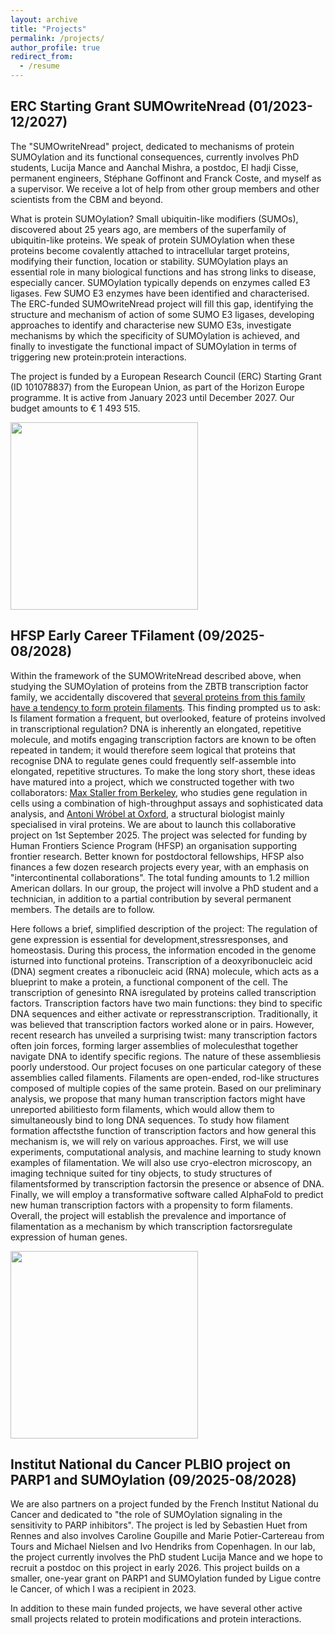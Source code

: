 ```yaml
---
layout: archive
title: "Projects"
permalink: /projects/
author_profile: true
redirect_from:
  - /resume
---
```


ERC Starting Grant SUMOwriteNread (01/2023-12/2027)
------

The "SUMOwriteNread" project, dedicated to mechanisms of protein SUMOylation and its functional consequences, currently involves PhD students, Lucija Mance and Aanchal Mishra, a postdoc, El hadji Cisse, permanent engineers, Stéphane Goffinont and Franck Coste, and myself as a supervisor. We receive a lot of help from other group members and other scientists from the CBM and beyond.

What is protein SUMOylation? Small ubiquitin-like modifiers (SUMOs), discovered about 25 years ago, are members of the superfamily of ubiquitin-like proteins. We speak of protein SUMOylation when these proteins become covalently attached to intracellular target proteins, modifying their function, location or stability. SUMOylation plays an essential role in many biological functions and has strong links to disease, especially cancer. SUMOylation typically depends on enzymes called E3 ligases. Few SUMO E3 enzymes have been identified and characterised. The ERC-funded SUMOwriteNread project will fill this gap, identifying the structure and mechanism of action of some SUMO E3 ligases, developing approaches to identify and characterise new SUMO E3s, investigate mechanisms by which the specificity of SUMOylation is achieved, and finally to investigate the functional impact of SUMOylation in terms of triggering new protein:protein interactions.

The project is funded by a European Research Council (ERC) Starting Grant (ID 101078837) from the European Union, as part of the Horizon Europe programme. It is active from January 2023 until December 2027. Our budget amounts to € 1 493 515.

<img src="https://msuskiewicz.github.io/images/LOGO_ERC-FLAG_FP.png" width='300' />

HFSP Early Career TFilament (09/2025-08/2028)
------

Within the framework of the SUMOWriteNread described above, when studying the SUMOylation of proteins from the ZBTB transcription factor family, we accidentally discovered that <a href="https://linkinghub.elsevier.com/retrieve/pii/S1097-2765(24)00476-3">several proteins from this family have a tendency to form protein filaments</a>. This finding prompted us to ask: Is filament formation a frequent, but overlooked, feature of proteins involved in transcriptional regulation? DNA is inherently an elongated, repetitive molecule, and motifs engaging transcription factors are known to be often repeated in tandem; it would therefore seem logical that proteins that recognise DNA to regulate genes could frequently self-assemble into elongated, repetitive structures. To make the long story short, these ideas have matured into a project, which we constructed together with two collaborators: <a href="https://www.stallerlab.com/">Max Staller from Berkeley</a>, who studies gene regulation in cells using a combination of high-throughput assays and sophisticated data analysis, and <a href="https://www.bioch.ox.ac.uk/research/wrobel">Antoni Wróbel at Oxford</a>, a structural biologist mainly specialised in viral proteins. We are about to launch this collaborative project on 1st September 2025. The project was selected for funding by Human Frontiers Science Program (HFSP) an organisation supporting frontier research. Better known for postdoctoral fellowships, HFSP also finances a few dozen research projects every year, with an emphasis on "intercontinental collaborations". The total funding amounts to 1.2 million American dollars. In our group, the project will involve a PhD student and a technician, in addition to a partial contribution by several permanent members. The details are to follow.

Here follows a brief, simplified description of the project: The regulation of gene expression is essential for development,stressresponses, and homeostasis. During this process, the information encoded in the genome isturned into functional proteins. Transcription of a deoxyribonucleic acid (DNA) segment creates a ribonucleic acid (RNA) molecule, which acts as a blueprint to make a protein, a functional component of the cell. The transcription of genesinto RNA isregulated by proteins called transcription factors. Transcription factors have two main functions: they bind to specific DNA sequences and either activate or represstranscription. Traditionally, it was believed that transcription factors worked alone or in pairs. However, recent research has unveiled a surprising twist: many transcription factors often join forces, forming larger assemblies of moleculesthat together navigate DNA to identify specific regions. The nature of these assembliesis poorly understood. Our project focuses on one particular category of these assemblies called filaments. Filaments are open-ended, rod-like structures composed of multiple copies of the same protein. Based on our preliminary analysis, we propose that many human transcription factors might have unreported abilitiesto form filaments, which would allow them to simultaneously bind to long DNA sequences. To study how filament formation affectsthe function of transcription factors and how general this mechanism is, we will rely on various approaches. First, we will use experiments, computational analysis, and machine learning to study known examples of filamentation. We will also use cryo-electron microscopy, an imaging technique suited for tiny objects, to study structures of filamentsformed by transcription factorsin the presence or absence of DNA. Finally, we will employ a transformative software called AlphaFold to predict new human transcription factors with a propensity to form filaments. Overall, the project will establish the prevalence and importance of filamentation as a mechanism by which transcription factorsregulate expression of human genes.

<img src="https://msuskiewicz.github.io/images/HFSP_horizontal_blue.jpg" width='300' />

Institut National du Cancer PLBIO project on PARP1 and SUMOylation (09/2025-08/2028)
------

We are also partners on a project funded by the French Institut National du Cancer and dedicated to "the role of SUMOylation signaling in the sensitivity to PARP inhibitors". The project is led by Sebastien Huet from Rennes and also involves Caroline Goupille and Marie Potier-Cartereau from Tours and Michael Nielsen and Ivo Hendriks from Copenhagen. In our lab, the project currently involves the PhD student Lucija Mance and we hope to recruit a postdoc on this project in early 2026. This project builds on a smaller, one-year grant on PARP1 and SUMOylation funded by Ligue contre le Cancer, of which I was a recipient in 2023.


In addition to these main funded projects, we have several other active small projects related to protein modifications and protein interactions.
